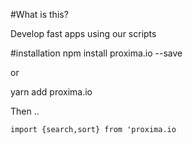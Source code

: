 #What is this?

Develop fast apps using our scripts

#installation
npm install proxima.io --save

or

yarn add proxima.io


Then ..

```
import {search,sort} from 'proxima.io

```


